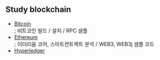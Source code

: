 ## Study blockchain  

- <a href="bitcoin">Bitcoin</a>  
; 비트코인 빌드 / 설치 / RPC 샘플
- <a href="ethereum">Ethereum</a>  
; 이더리움 코어, 스마트컨트랙트 분석 / WEB3, WEB3j 샘플 코드  
- <a href="hyperledger">Hyperledger</a>  
